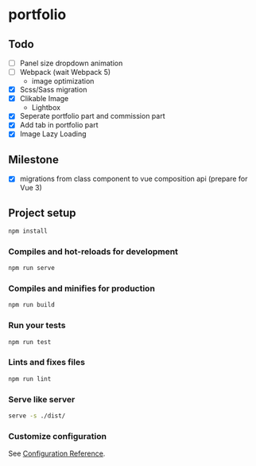 # portfolio

## Todo

* [ ] Panel size dropdown animation
* [ ] Webpack (wait Webpack 5)
  * image optimization
* [x] Scss/Sass migration
* [x] Clikable Image
  * Lightbox
* [x] Seperate portfolio part and commission part
* [x] Add tab in portfolio part
* [x] Image Lazy Loading

## Milestone

* [x] migrations from class component to vue composition api (prepare for Vue 3)

## Project setup

```bash
npm install
```

### Compiles and hot-reloads for development

```bash
npm run serve
```

### Compiles and minifies for production

```bash
npm run build
```

### Run your tests

```bash
npm run test
```

### Lints and fixes files

```bash
npm run lint
```

### Serve like server

```bash
serve -s ./dist/
```

### Customize configuration

See [Configuration Reference](https://cli.vuejs.org/config/).
